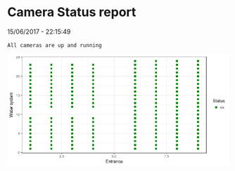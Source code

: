 Camera Status report
================
15/06/2017 - 22:15:49

    All cameras are up and running

![](camreport_files/figure-markdown_github/unnamed-chunk-2-1.png)
